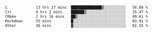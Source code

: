 <!--START_SECTION:waka-->

```txt
C             13 hrs 27 mins  ██████████████▒░░░░░░░░░░   56.68 %
C++           6 hrs 2 mins    ██████▒░░░░░░░░░░░░░░░░░░   25.47 %
CMake         2 hrs 16 mins   ██▒░░░░░░░░░░░░░░░░░░░░░░   09.61 %
Markdown      55 mins         █░░░░░░░░░░░░░░░░░░░░░░░░   03.91 %
Other         36 mins         ▓░░░░░░░░░░░░░░░░░░░░░░░░   02.55 %
```

<!--END_SECTION:waka-->
